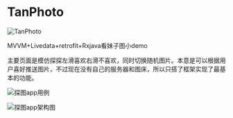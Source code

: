 # TanPhoto

![TanPhoto](https://upload-images.jianshu.io/upload_images/12785397-7720856be75b8ec1.jpg?imageMogr2/auto-orient/strip%7CimageView2/2/w/1240)

MVVM+Livedata+retrofit+Rxjava看妹子图小demo

主要页面是模仿探探左滑喜欢右滑不喜欢，同时切换随机图片。本意是可以根据用户喜好推送图片，不过现在没有自己的服务器和图床，所以只搭了框架实现了最基本的功能。


![探图app用例](https://upload-images.jianshu.io/upload_images/12785397-ed6e6771668eef9a.png?imageMogr2/auto-orient/strip%7CimageView2/2/w/1240)

![探图app架构图](https://upload-images.jianshu.io/upload_images/12785397-0e08ba9f0c8d0049.png?imageMogr2/auto-orient/strip%7CimageView2/2/w/1240)
